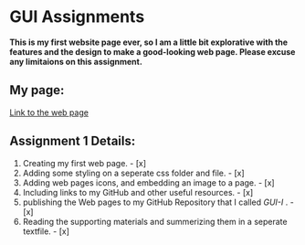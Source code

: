 # GUI Assignments

**This is my first website page ever, so I am a little bit explorative with the features and the design to make a good-looking web page. Please excuse any limitaions on this assignment.**

## My page: 
[Link to the web page](https://ayoubdarkaoui.github.io/GUI-I/)

## Assignment 1 Details: 
1. Creating my first web page. - [x] 
2. Adding some styling on a seperate css folder and file. - [x] 
3. Adding web pages icons, and embedding an image to a page. - [x] 
4. Including links to my GitHub and other useful resources. - [x] 
5. publishing the Web pages to my GitHub Repository that I 
   called *GUI-I* . - [x] 
6. Reading the supporting materials and summerizing them in a seperate textfile. - [x] 